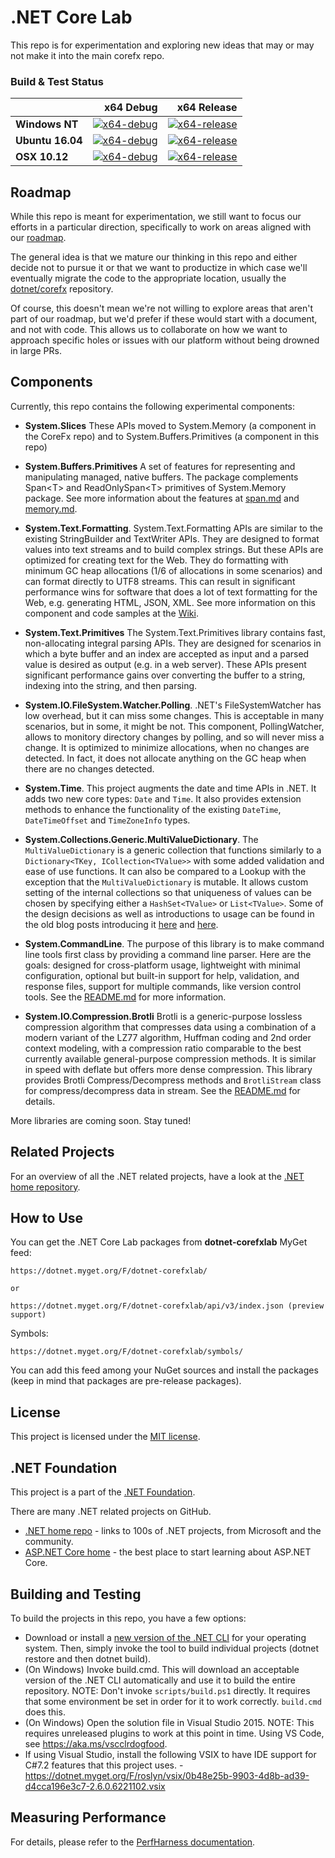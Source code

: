 # .NET Core Lab 

This repo is for experimentation and exploring new ideas that may or may not make it into the main corefx repo.

### Build & Test Status

|    | x64 Debug | x64 Release |
|:---|----------------:|------------------:|
|**Windows NT**|[![x64-debug](https://ci.dot.net/job/dotnet_corefxlab/job/master/job/windows_nt_debug/badge/icon)](https://ci.dot.net/job/dotnet_corefxlab/job/master/job/windows_nt_debug/lastCompletedBuild/testReport)|[![x64-release](https://ci.dot.net/job/dotnet_corefxlab/job/master/job/windows_nt_release/badge/icon)](https://ci.dot.net/job/dotnet_corefxlab/job/master/job/windows_nt_release/lastCompletedBuild/testReport)
|**Ubuntu 16.04**|[![x64-debug](https://ci.dot.net/job/dotnet_corefxlab/job/master/job/ubuntu16.04_debug/badge/icon)](https://ci.dot.net/job/dotnet_corefxlab/job/master/job/ubuntu16.04_debug/lastCompletedBuild/testReport)|[![x64-release](https://ci.dot.net/job/dotnet_corefxlab/job/master/job/ubuntu16.04_release/badge/icon)](https://ci.dot.net/job/dotnet_corefxlab/job/master/job/ubuntu16.04_release/lastCompletedBuild/testReport)
|**OSX 10.12**|[![x64-debug](https://ci.dot.net/job/dotnet_corefxlab/job/master/job/osx10.12_debug/badge/icon)](https://ci.dot.net/job/dotnet_corefxlab/job/master/job/osx10.12_debug/lastCompletedBuild/testReport)|[![x64-release](https://ci.dot.net/job/dotnet_corefxlab/job/master/job/osx10.12_release/badge/icon)](https://ci.dot.net/job/dotnet_corefxlab/job/master/job/osx10.12_release/lastCompletedBuild/testReport)

## Roadmap

While this repo is meant for experimentation, we still want to focus our efforts
in a particular direction, specifically to work on areas aligned with our
[roadmap](docs/roadmap.md).

The general idea is that we mature our thinking in this repo and either decide
not to pursue it or that we want to productize in which case we'll eventually
migrate the code to the appropriate location, usually the
[dotnet/corefx](https://github.com/dotnet/corefx) repository.

Of course, this doesn't mean we're not willing to explore areas that aren't part
of our roadmap, but we'd prefer if these would start with a document, and not
with code. This allows us to collaborate on how we want to approach specific
holes or issues with our platform without being drowned in large PRs.

## Components

Currently, this repo contains the following experimental components:

* **System.Slices**
These APIs moved to System.Memory (a component in the CoreFx repo) and to System.Buffers.Primitives (a component in this repo)

* **System.Buffers.Primitives**
A set of features for representing and manipulating managed, native buffers. The package complements Span\<T\> and ReadOnlySpan\<T\> primitives of System.Memory package. See more information about the features at [span.md](docs/specs/span.md) and [memory.md](docs/specs/memory.md).

* **System.Text.Formatting**. 
System.Text.Formatting APIs are similar to the existing StringBuilder and TextWriter APIs. 
They are designed to format values into text streams and to build complex strings. 
But these APIs are optimized for creating text for the Web. 
They do formatting with minimum GC heap allocations (1/6 of allocations in some scenarios) and can format directly to UTF8 streams. 
This can result in significant performance wins for software that does a lot of text formatting for the Web, e.g. generating HTML, JSON, XML. 
See more information on this component and code samples at the [Wiki]( https://github.com/dotnet/corefxlab/wiki). 

* **System.Text.Primitives**
The System.Text.Primitives library contains fast, non-allocating integral parsing APIs. They are designed for scenarios in which a byte buffer
and an index are accepted as input and a parsed value is desired as output (e.g. in a web server). These APIs present significant performance gains
over converting the buffer to a string, indexing into the string, and then parsing.

* **System.IO.FileSystem.Watcher.Polling**. 
.NET's FileSystemWatcher has low overhead, but it can miss some changes. This is acceptable in many scenarios, but in some, it might be not. 
This component, PollingWatcher, allows to monitory directory changes by polling, and so will never miss a change. It is optimized to minimize 
allocations, when no changes are detected. In fact, it does not allocate anything on the GC heap when there are no changes detected.

* **System.Time**.
This project augments the date and time APIs in .NET.  It adds two new core types: `Date` and `Time`.
It also provides extension methods to enhance the functionality of the existing `DateTime`, `DateTimeOffset` and `TimeZoneInfo` types.

* **System.Collections.Generic.MultiValueDictionary**.
The `MultiValueDictionary` is a generic collection that functions similarly to a `Dictionary<TKey, ICollection<TValue>>` with some added validation
and ease of use functions. It can also be compared to a Lookup with the exception that the `MultiValueDictionary` is mutable. It allows custom 
setting of the internal collections so that uniqueness of values can be chosen by specifying either a `HashSet<TValue>` or `List<TValue>`. Some of the
design decisions as well as introductions to usage can be found in the old blog posts introducing it [here](http://blogs.msdn.com/b/dotnet/archive/2014/06/20/would-you-like-a-multidictionary.aspx) and [here](http://blogs.msdn.com/b/dotnet/archive/2014/08/05/multidictionary-becomes-multivaluedictionary.aspx).

* **System.CommandLine**.
The purpose of this library is to make command line tools first class by providing a command line parser. Here are the goals: designed for cross-platform usage, lightweight with minimal configuration, optional but built-in support for help, validation, and response files, support for multiple commands, like version control tools. See the [README.md](src/System.CommandLine/README.md) for more information.

* **System.IO.Compression.Brotli** 
Brotli is a generic-purpose lossless compression algorithm that compresses data using a combination of a modern variant of the LZ77 algorithm, Huffman coding and 2nd order context modeling, with a compression ratio comparable to the best currently available general-purpose compression methods. It is similar in speed with deflate but offers more dense compression. This library provides Brotli Compress/Decompress methods and ```BrotliStream``` class for compress/decompress data in stream. See the [README.md](src/System.IO.Compression.Brotli/README.md) for details.

More libraries are coming soon. Stay tuned!

[blog post]: http://blogs.msdn.com/b/dotnet/archive/2014/11/12/net-core-is-open-source.aspx

## Related Projects

For an overview of all the .NET related projects, have a look at the
[.NET home repository](https://github.com/Microsoft/dotnet).

## How to Use
You can get the .NET Core Lab packages from **dotnet-corefxlab** MyGet feed: 

```
https://dotnet.myget.org/F/dotnet-corefxlab/

or

https://dotnet.myget.org/F/dotnet-corefxlab/api/v3/index.json (preview support)
```

Symbols:
```
https://dotnet.myget.org/F/dotnet-corefxlab/symbols/
```

You can add this feed among your NuGet sources and install the packages (keep in mind that packages are pre-release packages).

## License

This project is licensed under the [MIT license](LICENSE).

## .NET Foundation

This project is a part of the [.NET Foundation].

[.NET Foundation]: http://www.dotnetfoundation.org/projects
[.NET Foundation forums]: http://forums.dotnetfoundation.org/

There are many .NET related projects on GitHub.

- [.NET home repo](https://github.com/Microsoft/dotnet) - links to 100s of .NET projects, from Microsoft and the community.
- [ASP.NET Core home](https://github.com/aspnet/home) - the best place to start learning about ASP.NET Core.

## Building and Testing

To build the projects in this repo, you have a few options:

* Download or install a [new version of the .NET CLI](https://github.com/dotnet/cli#installers-and-binaries) for your operating system. Then, simply invoke the tool to build individual projects (dotnet restore and then dotnet build).
* (On Windows) Invoke build.cmd. This will download an acceptable version of the .NET CLI automatically and use it to build the entire repository. NOTE: Don't invoke `scripts/build.ps1` directly. It requires that some environment be set in order for it to work correctly. `build.cmd` does this.
* (On Windows) Open the solution file in Visual Studio 2015. NOTE: This requires unreleased plugins to work at this point in time.
Using VS Code, see https://aka.ms/vscclrdogfood.
* If using Visual Studio, install the following VSIX to have IDE support for C#7.2 features that this project uses. - https://dotnet.myget.org/F/roslyn/vsix/0b48e25b-9903-4d8b-ad39-d4cca196e3c7-2.6.0.6221102.vsix

## Measuring Performance

For details, please refer to the [PerfHarness documentation](scripts/PerfHarness/README.md).

